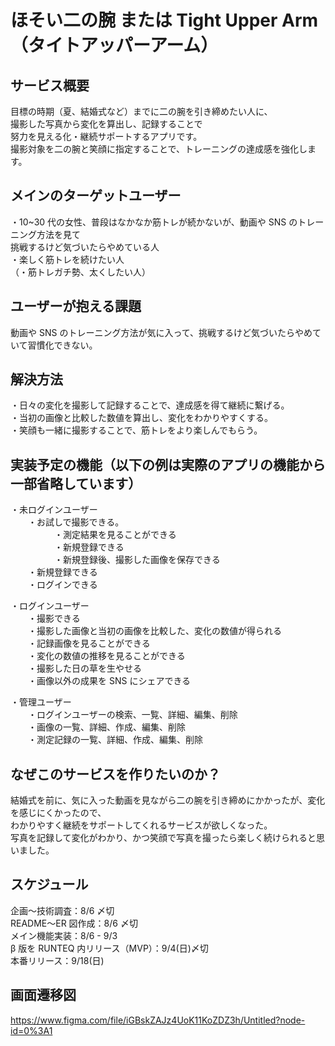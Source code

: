 # ほそい二の腕 または Tight Upper Arm（タイトアッパーアーム）

## サービス概要

目標の時期（夏、結婚式など）までに二の腕を引き締めたい人に、<br>
撮影した写真から変化を算出し、記録することで<br>
努力を見える化・継続サポートするアプリです。<br>
撮影対象を二の腕と笑顔に指定することで、トレーニングの達成感を強化します。

## メインのターゲットユーザー

・10~30 代の女性、普段はなかなか筋トレが続かないが、動画や SNS のトレーニング方法を見て<br>
挑戦するけど気づいたらやめている人<br>
・楽しく筋トレを続けたい人<br>
（・筋トレガチ勢、太くしたい人）

## ユーザーが抱える課題

動画や SNS のトレーニング方法が気に入って、挑戦するけど気づいたらやめていて習慣化できない。

## 解決方法

・日々の変化を撮影して記録することで、達成感を得て継続に繋げる。<br>
・当初の画像と比較した数値を算出し、変化をわかりやすくする。<br>
・笑顔も一緒に撮影することで、筋トレをより楽しんでもらう。

## 実装予定の機能（以下の例は実際のアプリの機能から一部省略しています）

・未ログインユーザー<br>
　　・お試しで撮影できる。<br>
　　　　　・測定結果を見ることができる<br>
　　　　　・新規登録できる<br>
　　　　　・新規登録後、撮影した画像を保存できる<br>
　　・新規登録できる<br>
　　・ログインできる

・ログインユーザー<br>
　　・撮影できる<br>
　　・撮影した画像と当初の画像を比較した、変化の数値が得られる<br>
　　・記録画像を見ることができる<br>
　　・変化の数値の推移を見ることができる<br>
　　・撮影した日の草を生やせる<br>
　　・画像以外の成果を SNS にシェアできる

・管理ユーザー<br>
　　・ログインユーザーの検索、一覧、詳細、編集、削除<br>
　　・画像の一覧、詳細、作成、編集、削除<br>
　　・測定記録の一覧、詳細、作成、編集、削除

## なぜこのサービスを作りたいのか？

結婚式を前に、気に入った動画を見ながら二の腕を引き締めにかかったが、変化を感じにくかったので、<br>
わかりやすく継続をサポートしてくれるサービスが欲しくなった。<br>
写真を記録して変化がわかり、かつ笑顔で写真を撮ったら楽しく続けられると思いました。

## スケジュール

企画〜技術調査：8/6 〆切<br>
README〜ER 図作成：8/6 〆切<br>
メイン機能実装：8/6 - 9/3<br>
β 版を RUNTEQ 内リリース（MVP）：9/4(日)〆切<br>
本番リリース：9/18(日)

## 画面遷移図

https://www.figma.com/file/iGBskZAJz4UoK11KoZDZ3h/Untitled?node-id=0%3A1
